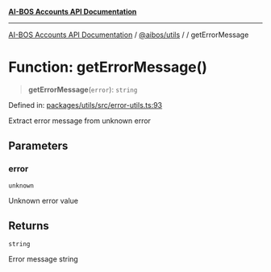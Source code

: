 [**AI-BOS Accounts API Documentation**](../../../README.md)

***

[AI-BOS Accounts API Documentation](../../../README.md) / [@aibos/utils](../README.md) / [](../README.md) / getErrorMessage

# Function: getErrorMessage()

> **getErrorMessage**(`error`): `string`

Defined in: [packages/utils/src/error-utils.ts:93](https://github.com/pohlai88/accounts/blob/48103fb36d28b2b9bfb33472b6de2f719773cde9/packages/utils/src/error-utils.ts#L93)

Extract error message from unknown error

## Parameters

### error

`unknown`

Unknown error value

## Returns

`string`

Error message string
